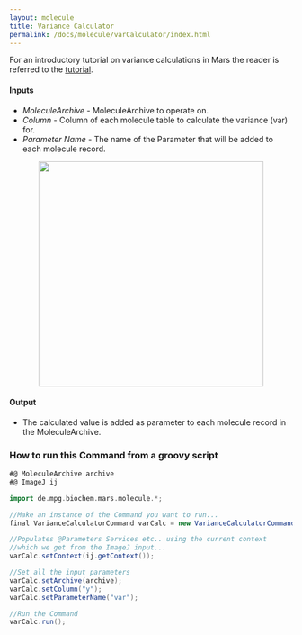 ```yaml
---
layout: molecule
title: Variance Calculator
permalink: /docs/molecule/varCalculator/index.html
---
```


For an introductory tutorial on variance calculations in Mars the reader is referred to the [tutorial](https://duderstadt-lab.github.io/mars-docs/tutorials/workingwithmars/calculate-var/).

#### Inputs

 * _MoleculeArchive_ - MoleculeArchive to operate on.
 * _Column_ - Column of each molecule table to calculate the variance (var) for.
 * _Parameter Name_ - The name of the Parameter that will be added to each molecule record.

<div style="text-align: center"><img  src='{{site.baseurl}}/docs/molecule/img/img1.png' width='400'/></div>

#### Output

* The calculated value is added as parameter to each molecule record in the MoleculeArchive.


### How to run this Command from a groovy script

```groovy
#@ MoleculeArchive archive
#@ ImageJ ij

import de.mpg.biochem.mars.molecule.*;

//Make an instance of the Command you want to run...
final VarianceCalculatorCommand varCalc = new VarianceCalculatorCommand();

//Populates @Parameters Services etc.. using the current context
//which we get from the ImageJ input...
varCalc.setContext(ij.getContext());

//Set all the input parameters
varCalc.setArchive(archive);
varCalc.setColumn("y");
varCalc.setParameterName("var");

//Run the Command
varCalc.run();
```
